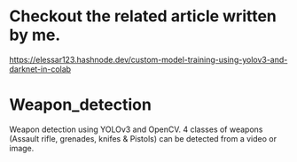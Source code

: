 # Checkout the related article written by me.
https://elessar123.hashnode.dev/custom-model-training-using-yolov3-and-darknet-in-colab
# Weapon_detection
Weapon detection using YOLOv3 and OpenCV. 4 classes of weapons (Assault rifle, grenades, knifes &amp; Pistols) can be detected from a video or image.
